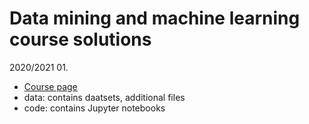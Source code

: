 # Data mining and machine learning course solutions
2020/2021 01. <br>

- [Course page](https://csabaibio.github.io/physdm/)
- data: contains daatsets, additional files
- code: contains Jupyter notebooks

